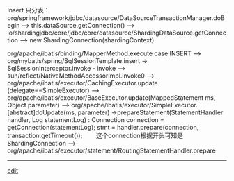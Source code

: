 Insert 只分表：
org/springframework/jdbc/datasource/DataSourceTransactionManager.doBegin --> this.dataSource.getConnection()
--> io/shardingjdbc/core/jdbc/core/datasource/ShardingDataSource.getConnection --> new ShardingConnection(shardingContext)

org/apache/ibatis/binding/MapperMethod.execute case INSERT --> org/mybatis/spring/SqlSessionTemplate.insert -> SqlSessionInterceptor.invoke - invoke --> sun/reflect/NativeMethodAccessorImpl.invoke0
--> org/apache/ibatis/executor/CachingExecutor.update (delegate==SimpleExecutor)
--> org/apache/ibatis/executor/BaseExecutor.update(MappedStatement ms, Object parameter)
--> org/apache/ibatis/executor/SimpleExecutor.[abstract]doUpdate(ms, parameter)
->prepareStatement(StatementHandler handler, Log statementLog) :
        Connection connection = getConnection(statementLog);
        stmt = handler.prepare(connection, transaction.getTimeout());
        这个connection根据开头可知是ShardingConnection
--> org/apache/ibatis/executor/statement/RoutingStatementHandler.prepare
















-----


[edit](https://github.com/saaavsaaa/saaavsaaa.github.io/edit/master/aaa/SpringBoot_ShardingJdbc_Code_Load_Run.md)
